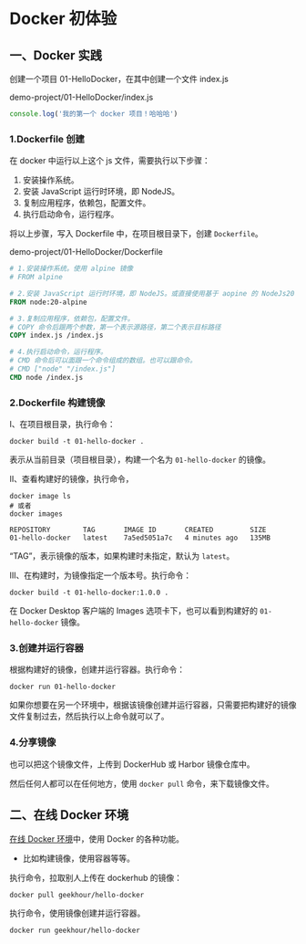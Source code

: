 # Docker 初体验

## 一、Docker 实践

创建一个项目 01-HelloDocker，在其中创建一个文件 index.js

demo-project/01-HelloDocker/index.js

```javascript
console.log('我的第一个 docker 项目！哈哈哈')
```

### 1.Dockerfile 创建

在 docker 中运行以上这个 js 文件，需要执行以下步骤：

1. 安装操作系统。
2. 安装 JavaScript 运行时环境，即 NodeJS。
3. 复制应用程序，依赖包，配置文件。
4. 执行启动命令，运行程序。

将以上步骤，写入 Dockerfile 中，在项目根目录下，创建 `Dockerfile`。

demo-project/01-HelloDocker/Dockerfile

```dockerfile
# 1.安装操作系统。使用 alpine 镜像
# FROM alpine

# 2.安装 JavaScript 运行时环境，即 NodeJS。或直接使用基于 aopine 的 NodeJs20 镜像
FROM node:20-alpine

# 3.复制应用程序，依赖包，配置文件。
# COPY 命令后跟两个参数，第一个表示源路径，第二个表示目标路径
COPY index.js /index.js

# 4.执行启动命令，运行程序。
# CMD 命令后可以面跟一个命令组成的数组。也可以跟命令。
# CMD ["node" "/index.js"]
CMD node /index.js
```

### 2.Dockerfile 构建镜像

Ⅰ、在项目根目录，执行命令：

```shell
docker build -t 01-hello-docker .
```

表示从当前目录（项目根目录），构建一个名为 `01-hello-docker` 的镜像。

Ⅱ、查看构建好的镜像，执行命令，

```shell
docker image ls
# 或者
docker images
```

```shell
REPOSITORY        TAG       IMAGE ID       CREATED         SIZE
01-hello-docker   latest    7a5ed5051a7c   4 minutes ago   135MB
```

“TAG”，表示镜像的版本，如果构建时未指定，默认为 `latest`。

Ⅲ、在构建时，为镜像指定一个版本号。执行命令：

```shell
docker build -t 01-hello-docker:1.0.0 .
```

在 Docker Desktop 客户端的 Images 选项卡下，也可以看到构建好的 `01-hello-docker` 镜像。

### 3.创建并运行容器

根据构建好的镜像，创建并运行容器。执行命令：

```shell
docker run 01-hello-docker
```

如果你想要在另一个环境中，根据该镜像创建并运行容器，只需要把构建好的镜像文件复制过去，然后执行以上命令就可以了。

### 4.分享镜像

也可以把这个镜像文件，上传到 DockerHub 或 Harbor 镜像仓库中。

然后任何人都可以在任何地方，使用 `docker pull` 命令，来下载镜像文件。

## 二、在线 Docker 环境

[在线 Docker 环境](https://labs.play-with-docker.com/)中，使用 Docker 的各种功能。

- 比如构建镜像，使用容器等等。

执行命令，拉取别人上传在 dockerhub 的镜像：

```shell
docker pull geekhour/hello-docker
```

执行命令，使用镜像创建并运行容器。

```shell
docker run geekhour/hello-docker
```
